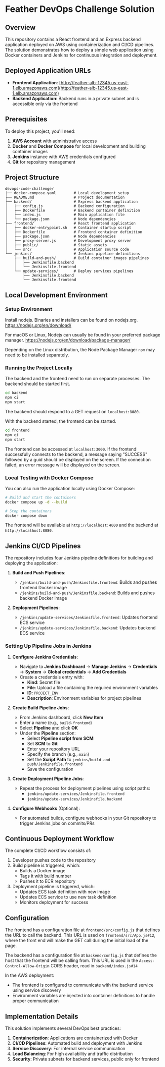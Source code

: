 # Feather DevOps Challenge Solution

## Overview
This repository contains a React frontend and an Express backend application deployed on AWS using containerization and CI/CD pipelines. The solution demonstrates how to deploy a simple web application using Docker containers and Jenkins for continuous integration and deployment.

## Deployed Application URLs

- **Frontend Application**: [http://feather-alb-12345.us-east-1.elb.amazonaws.com](http://feather-alb-12345.us-east-1.elb.amazonaws.com)
- **Backend Application**: Backend runs in a private subnet and is accessible only via the frontend

## Prerequisites

To deploy this project, you'll need:

1. **AWS Account** with administrative access
2. **Docker** and **Docker Compose** for local development and building container images
3. **Jenkins** instance with AWS credentials configured
4. **Git** for repository management

## Project Structure

```
devops-code-challenge/
├── docker-compose.yaml        # Local development setup
├── README.md                  # Project documentation
├── backend/                   # Express backend application
│   ├── config.js              # Backend configuration
│   ├── Dockerfile             # Backend container definition
│   ├── index.js               # Main application file
│   └── package.json           # Node dependencies
├── frontend/                  # React frontend application
│   ├── docker-entrypoint.sh   # Container startup script
│   ├── Dockerfile             # Frontend container definition
│   ├── package.json           # Node dependencies
│   ├── proxy-server.js        # Development proxy server
│   ├── public/                # Static assets
│   └── src/                   # Application source code
└── jenkins/                   # Jenkins pipeline definitions
    ├── build-and-push/        # Build container images pipelines
    │   ├── Jenkinsfile.backend
    │   └── Jenkinsfile.frontend
    └── update-services/       # Deploy services pipelines
        ├── Jenkinsfile.backend
        └── Jenkinsfile.frontend
```

## Local Development Environment

### Setup Environment
Install nodejs. Binaries and installers can be found on nodejs.org.
https://nodejs.org/en/download/

For macOS or Linux, Nodejs can usually be found in your preferred package manager.
https://nodejs.org/en/download/package-manager/

Depending on the Linux distribution, the Node Package Manager `npm` may need to be installed separately.

### Running the Project Locally

The backend and the frontend need to run on separate processes. The backend should be started first.
```bash
cd backend
npm ci
npm start
```
The backend should respond to a GET request on `localhost:8080`.

With the backend started, the frontend can be started.
```bash
cd frontend
npm ci
npm start
```
The frontend can be accessed at `localhost:3000`. If the frontend successfully connects to the backend, a message saying "SUCCESS" followed by a guid should be displayed on the screen. If the connection failed, an error message will be displayed on the screen.

### Local Testing with Docker Compose

You can also run the application locally using Docker Compose:

```bash
# Build and start the containers
docker compose up -d --build

# Stop the containers
docker compose down
```

The frontend will be available at `http://localhost:4000` and the backend at `http://localhost:8080`.

## Jenkins CI/CD Pipelines

The repository includes four Jenkins pipeline definitions for building and deploying the application:

1. **Build and Push Pipelines**:
   - `/jenkins/build-and-push/Jenkinsfile.frontend`: Builds and pushes frontend Docker image
   - `/jenkins/build-and-push/Jenkinsfile.backend`: Builds and pushes backend Docker image

2. **Deployment Pipelines**:
   - `/jenkins/update-services/Jenkinsfile.frontend`: Updates frontend ECS service
   - `/jenkins/update-services/Jenkinsfile.backend`: Updates backend ECS service

### Setting Up Pipeline Jobs in Jenkins

1. **Configure Jenkins Credentials**:
   - Navigate to **Jenkins Dashboard** → **Manage Jenkins** → **Credentials** → **System** → **Global credentials** → **Add Credentials**
   - Create a credentials entry with:
     - **Kind**: Secret file
     - **File**: Upload a file containing the required environment variables
     - **ID**: `PROJECT_ENV`
     - **Description**: Environment variables for project pipelines

2. **Create Build Pipeline Jobs**:
   - From Jenkins dashboard, click **New Item**
   - Enter a name (e.g., `build-frontend`)
   - Select **Pipeline** and click **OK**
   - Under the **Pipeline** section:
     - Select **Pipeline script from SCM**
     - Set **SCM** to **Git**
     - Enter your repository URL
     - Specify the branch (e.g., `main`)
     - Set the **Script Path** to `jenkins/build-and-push/Jenkinsfile.frontend`
     - Save the configuration

3. **Create Deployment Pipeline Jobs**:
   - Repeat the process for deployment pipelines using script paths:
     - `jenkins/update-services/Jenkinsfile.frontend`
     - `jenkins/update-services/Jenkinsfile.backend`

4. **Configure Webhooks** (Optional):
   - For automated builds, configure webhooks in your Git repository to trigger Jenkins jobs on commits/PRs

## Continuous Deployment Workflow

The complete CI/CD workflow consists of:

1. Developer pushes code to the repository
2. Build pipeline is triggered, which:
   - Builds a Docker image
   - Tags it with build number
   - Pushes it to ECR repository
3. Deployment pipeline is triggered, which:
   - Updates ECS task definition with new image
   - Updates ECS service to use new task definition
   - Monitors deployment for success

## Configuration

The frontend has a configuration file at `frontend/src/config.js` that defines the URL to call the backend. This URL is used on `frontend/src/App.js#12`, where the front end will make the GET call during the initial load of the page.

The backend has a configuration file at `backend/config.js` that defines the host that the frontend will be calling from. This URL is used in the `Access-Control-Allow-Origin` CORS header, read in `backend/index.js#14`

In the AWS deployment:
- The frontend is configured to communicate with the backend service using service discovery
- Environment variables are injected into container definitions to handle proper communication

## Implementation Details

This solution implements several DevOps best practices:

1. **Containerization**: Applications are containerized with Docker
2. **CI/CD Pipelines**: Automated build and deployment with Jenkins
3. **Service Discovery**: For internal service communication
4. **Load Balancing**: For high availability and traffic distribution
5. **Security**: Private subnets for backend services, public only for frontend
